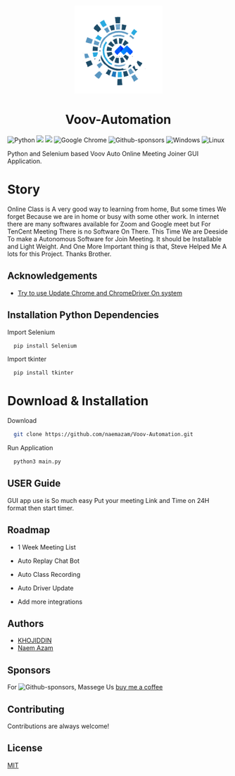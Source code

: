 <p align="center">
  <img width="200" src="./logo.png" alt="voov-auto">
  
  <h1 align="center">Voov-Automation</h1>
</p>  

![Python](https://img.shields.io/badge/python-3670A0?style=for-the-badge&logo=python&logoColor=ffdd54)
![](https://camo.githubusercontent.com/b6ba355cebfd4cd79a70de2e7623d0b6361589832ceb26214eefb337524d2214/68747470733a2f2f637573746f6d2d69636f6e2d6261646765732e6865726f6b756170702e636f6d2f62616467652f7472656e64696e672d2d75702d627269676874677265656e2e7376673f6c6f676f436f6c6f723d666666266c6f676f3d7472656e64696e672d7570)
![](https://custom-icon-badges.herokuapp.com/github/license/denvercoder1/custom-icon-badges?logo=repo)
![Google Chrome](https://img.shields.io/badge/Google%20Chrome-4285F4?style=for-the-badge&logo=GoogleChrome&logoColor=white)
![Github-sponsors](https://img.shields.io/badge/sponsor-30363D?style=for-the-badge&logo=GitHub-Sponsors&logoColor=#EA4AAA)
	![Windows](https://img.shields.io/badge/Windows-0078D6?style=for-the-badge&logo=windows&logoColor=white)
![Linux](https://img.shields.io/badge/Linux-FCC624?style=for-the-badge&logo=linux&logoColor=black)

Python and Selenium based Voov Auto Online Meeting Joiner GUI Application.   


#  Story

Online Class is A very good way to learning from home, But some times We forget Because we are in home or busy with some other work. In internet there are many softwares available for Zoom and Google meet but For TenCent Meeting There is no Software On There. This Time We are Deeside To make a Autonomous Software for Join Meeting. It should be Installable and Light Weight. And One More Important thing is that, Steve Helped Me A lots for this Project. Thanks Brother.



## Acknowledgements

 - [Try to use Update Chrome and ChromeDriver On system ](https://chromedriver.chromium.org/)
 
## Installation Python Dependencies

Import Selenium
```python
  pip install Selenium
```
Import tkinter
```python
  pip install tkinter
```

# Download & Installation

Download 
```bash
  git clone https://github.com/naemazam/Voov-Automation.git
```

Run Application 
```python
  python3 main.py
```

## USER Guide

GUI app use is So much easy Put your meeting Link and Time on 24H format then start timer. 

  
## Roadmap

- 1 Week Meeting List 
- Auto Replay Chat Bot
- Auto Class Recording 
- Auto Driver Update

- Add more integrations

  
## Authors

- [KHOJIDDIN](https://github.com/KHOJIDDIN) 
- [Naem Azam](https://github.com/naemazam)

## Sponsors

For ![Github-sponsors](https://img.shields.io/badge/sponsor-30363D?style=for-the-badge&logo=GitHub-Sponsors&logoColor=#EA4AAA), Massege Us [buy me a coffee](https://www.buymeacoffee.com/naemazam)
  
## Contributing

Contributions are always welcome!

## License

[MIT](https://choosealicense.com/licenses/mit/)

  
